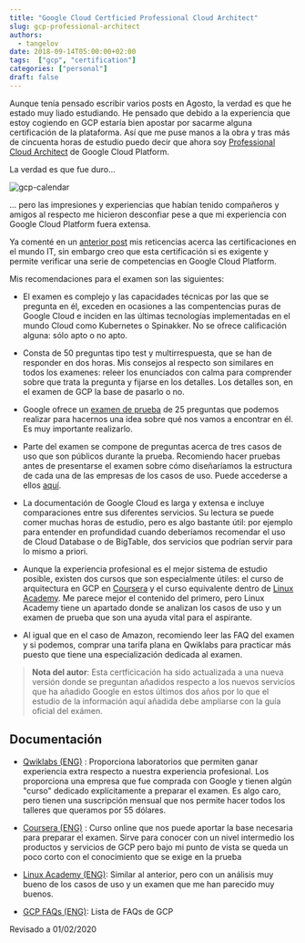 ```yaml
---
title: "Google Cloud Certficied Professional Cloud Architect"
slug: gcp-professional-architect
authors:
  - tangelov
date: 2018-09-14T05:00:00+02:00
tags:  ["gcp", "certification"]
categories: ["personal"]
draft: false
---
```


Aunque tenía pensado escribir varios posts en Agosto, la verdad es que he estado muy liado estudiando. He pensado que debido a la experiencia que estoy cogiendo en GCP estaría bien apostar por sacarme alguna certificación de la plataforma. Así que me puse manos a la obra y tras más de cincuenta horas de estudio puedo decir que ahora soy [Professional Cloud Architect](https://cloud.google.com/certification/cloud-architect) de Google Cloud Platform.

La verdad es que fue duro...

![gcp-calendar](https://storage.googleapis.com/tangelov-data/images/0014-00.png)

... pero las impresiones y experiencias que habían tenido compañeros y amigos al respecto me hicieron desconfiar pese a que mi experiencia con Google Cloud Platform fuera extensa. 

Ya comenté en un [anterior post](https://tangelov.me/posts/aws-certified-associate.html) mis reticencias acerca las certificaciones en el mundo IT, sin embargo creo que esta certificación si es exigente y permite verificar una serie de competencias en Google Cloud Platform.

<!--more-->

Mis recomendaciones para el examen son las siguientes:

* El examen es complejo y las capacidades técnicas por las que se pregunta en él, exceden en ocasiones a las compentencias puras de Google Cloud e inciden en las últimas tecnologías implementadas en el mundo Cloud como Kubernetes o Spinakker. No se ofrece calificación alguna: sólo apto o no apto.

* Consta de 50 preguntas tipo test y multirrespuesta, que se han de responder en dos horas. Mis consejos al respecto son similares en todos los examenes: releer los enunciados con calma para comprender sobre que trata la pregunta y fijarse en los detalles. Los detalles son, en el examen de GCP la base de pasarlo o no.

* Google ofrece un [examen de prueba](https://cloud.google.com/certification/practice-exam/cloud-architect) de 25 preguntas que podemos realizar para hacernos una idea sobre qué nos vamos a encontrar en él. Es muy importante realizarlo.

* Parte del examen se compone de preguntas acerca de tres casos de uso que son públicos durante la prueba. Recomiendo hacer pruebas antes de presentarse el examen sobre cómo diseñaríamos la estructura de cada una de las empresas de los casos de uso. Puede accederse a ellos [aquí](https://cloud.google.com/certification/guides/cloud-architect/).

* La documentación de Google Cloud es larga y extensa e incluye comparaciones entre sus diferentes servicios. Su lectura se puede comer muchas horas de estudio, pero es algo bastante útil: por ejemplo para entender en profundidad cuando deberíamos recomendar el uso de Cloud Database o de BigTable, dos servicios que podrían servir para lo mismo a priori.

* Aunque la experiencia profesional es el mejor sistema de estudio posible, existen dos cursos que son especialmente útiles: el curso de arquitectura en GCP en [Coursera](https://www.coursera.org/specializations/gcp-architecture) y el curso equivalente dentro de [Linux Academy](https://linuxacademy.com/google-cloud-platform/training/course/google-cloud-essentials). Me parece mejor el contenido del primero, pero Linux Academy tiene un apartado donde se analizan los casos de uso y un examen de prueba que son una ayuda vital para el aspirante.

* Al igual que en el caso de Amazon, recomiendo leer las FAQ del examen y si podemos, comprar una tarifa plana en Qwiklabs para practicar más puesto que tiene una especialización dedicada al examen.

> __Nota del autor__: Esta certficicación ha sido actualizada a una nueva versión donde se preguntan añadidos respecto a los nuevos servicios que ha añadido Google en estos últimos dos años por lo que el estudio de la información aquí añadida debe ampliarse con la guía oficial del exámen.


## Documentación

* [Qwiklabs (ENG)](https://qwiklabs.com/home?locale=en) : Proporciona laboratorios que permiten ganar experiencia extra respecto a nuestra experiencia profesional. Los proporciona una empresa que fue comprada con Google y tienen algún "curso" dedicado explícitamente a preparar el examen. Es algo caro, pero tienen una suscripción mensual que nos permite hacer todos los talleres que queramos por 55 dólares.

* [Coursera (ENG)](https://www.coursera.org/) : Curso online que nos puede aportar la base necesaria para preparar el examen. Sirve para conocer con un nivel intermedio los productos y servicios de GCP pero bajo mi punto de vista se queda un poco corto con el conocimiento que se exige en la prueba

* [Linux Academy (ENG)](https://linuxacademy.com/): Similar al anterior, pero con un análisis muy bueno de los casos de uso y un examen que me han parecido muy buenos.

* [GCP FAQs (ENG)](https://cloud.google.com/certification/faqs/#0): Lista de FAQs de GCP

Revisado a 01/02/2020
